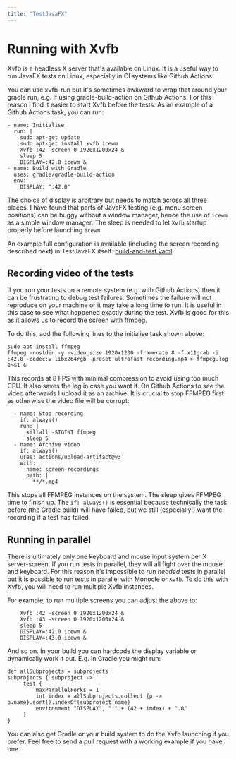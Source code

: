 ```yaml
---
title: "TestJavaFX"
---
```


Running with Xvfb
===

Xvfb is a headless X server that's available on Linux.  It is a useful way to run JavaFX tests on Linux, especially in CI systems like Github Actions.

You can use xvfb-run but it's sometimes awkward to wrap that around your gradle run, e.g. if using gradle-build-action on Github Actions.  For this reason I find it easier to start Xvfb before the tests.  As an example of a Github Actions task, you can run:

    - name: Initialise
      run: | 
        sudo apt-get update
        sudo apt-get install xvfb icewm
        Xvfb :42 -screen 0 1920x1200x24 &
        sleep 5
        DISPLAY=:42.0 icewm &
    - name: Build with Gradle
      uses: gradle/gradle-build-action
      env:
        DISPLAY: ":42.0"

The choice of display is arbitrary but needs to match across all three places.  I have found that parts of JavaFX testing (e.g. menu screen positions) can be buggy without a window manager, hence the use of `icewm` as a simple window manager.  The sleep is needed to let `Xvfb` startup properly before launching `icewm`.

An example full configuration is available (including the screen recording described next) in TestJavaFX itself: <a href="https://github.com/eponymouse/TestJavaFX/blob/main/.github/workflows/build-and-test.yaml">build-and-test.yaml</a>. 

Recording video of the tests
---

If you run your tests on a remote system (e.g. with Github Actions) then it can be frustrating to debug test failures.  Sometimes the failure will not reproduce on your machine or it may take a long time to run.  It is useful in this case to see what happened exactly during the test.  Xvfb is good for this as it allows us to record the screen with ffmpeg.

To do this, add the following lines to the initialise task shown above:
    
    sudo apt install ffmpeg
    ffmpeg -nostdin -y -video_size 1920x1200 -framerate 8 -f x11grab -i :42.0 -codec:v libx264rgb -preset ultrafast recording.mp4 > ffmpeg.log 2>&1 &

This records at 8 FPS with minimal compression to avoid using too much CPU.  It also saves the log in case you want it.  On Github Actions to see the video afterwards I upload it as an archive.  It is crucial to stop FFMPEG first as otherwise the video file will be corrupt:

      - name: Stop recording
        if: always()
        run: |
          killall -SIGINT ffmpeg
          sleep 5
      - name: Archive video
        if: always()
        uses: actions/upload-artifact@v3
        with:
          name: screen-recordings
          path: |
            **/*.mp4

This stops all FFMPEG instances on the system.  The sleep gives FFMPEG time to finish up.  The `if: always()` is essential because technically the task before (the Gradle build) will have failed, but we still (especially!) want the recording if a test has failed.


Running in parallel
---

There is ultimately only one keyboard and mouse input system per X server-screen.  If you run tests in parallel, they will all fight over the mouse and keyboard.  For this reason it's impossible to run *headed* tests in parallel but it is possible to run tests in parallel with Monocle or `Xvfb`.  To do this with Xvfb, you will need to run multiple Xvfb instances.

For example, to run multiple screens you can adjust the above to:

        Xvfb :42 -screen 0 1920x1200x24 &
        Xvfb :43 -screen 0 1920x1200x24 &
        sleep 5
        DISPLAY=:42.0 icewm &
        DISPLAY=:43.0 icewm &

And so on.  In your build you can hardcode the display variable or dynamically work it out.  E.g. in Gradle you might run:

    def allSubprojects = subprojects
    subprojects { subproject ->
         test {
             maxParallelForks = 1
             int index = allSubprojects.collect {p -> p.name}.sort().indexOf(subproject.name)
             environment "DISPLAY", ":" + (42 + index) + ".0"
         }
    }

You can also get Gradle or your build system to do the Xvfb launching if you prefer.  Feel free to send a pull request with a working example if you have one.
